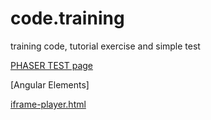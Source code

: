 # code.training
training code, tutorial exercise and simple test

[PHASER TEST page](https://mdibenedetto.github.io/code.training/phaser/index.html)

[Angular Elements]

[iframe-player.html](https://mdibenedetto.github.io/code.training/iframe-player.html) 
 

